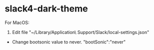 # slack4-dark-theme

For MacOS:

1) Edit file "~/Library/Application\ Support/Slack/local-settings.json"
- Change bootsonic value to never. "bootSonic":"never"

